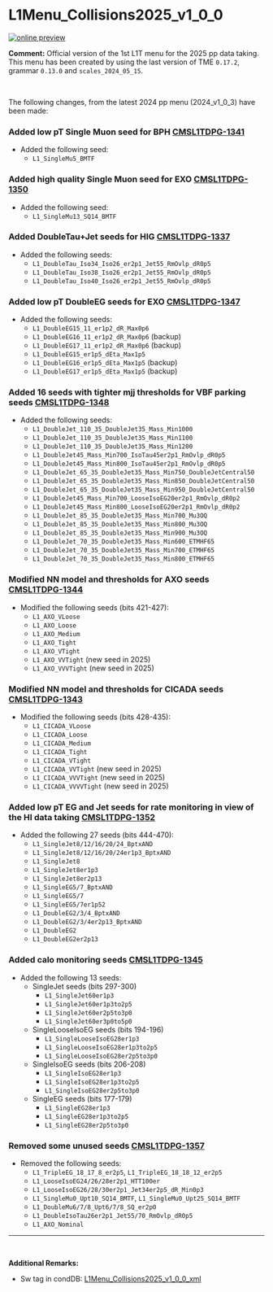 # L1Menu_Collisions2025_v1_0_0

[![online preview](https://img.shields.io/badge/Online%20preview-click%20here-blue)](https://htmlpreview.github.io/?https://github.com/cms-l1-dpg/L1MenuRun3/blob/master/development/L1Menu_Collisions2025_v1_0_0/L1Menu_Collisions2025_v1_0_0.html)

**Comment:** 
Official version of the 1st L1T menu for the 2025 pp data taking.
This menu has been created by using the last version of TME `0.17.2`, grammar `0.13.0` and `scales_2024_05_15`.

<br/>

The following changes, from the latest 2024 pp menu (2024_v1_0_3) have been made:

### Added low pT Single Muon seed for BPH [CMSL1TDPG-1341](https://its.cern.ch/jira/browse/CMSLITDPG-1341)
   - Added the following seed: 
      - `L1_SingleMu5_BMTF`

### Added high quality Single Muon seed for EXO [CMSL1TDPG-1350](https://its.cern.ch/jira/browse/CMSLITDPG-1350)
   - Added the following seed: 
      - `L1_SingleMu13_SQ14_BMTF`

### Added DoubleTau+Jet seeds for HIG [CMSL1TDPG-1337](https://its.cern.ch/jira/browse/CMSLITDPG-1337)
   - Added the following seeds: 
      - `L1_DoubleTau_Iso34_Iso26_er2p1_Jet55_RmOvlp_dR0p5` 
      - `L1_DoubleTau_Iso38_Iso26_er2p1_Jet55_RmOvlp_dR0p5` 
      - `L1_DoubleTau_Iso40_Iso26_er2p1_Jet55_RmOvlp_dR0p5` 

### Added low pT DoubleEG seeds for EXO [CMSL1TDPG-1347](https://its.cern.ch/jira/browse/CMSLITDPG-1347)
   - Added the following seeds: 
      - `L1_DoubleEG15_11_er1p2_dR_Max0p6` 
      - `L1_DoubleEG16_11_er1p2_dR_Max0p6` (backup)
      - `L1_DoubleEG17_11_er1p2_dR_Max0p6` (backup)
      - `L1_DoubleEG15_er1p5_dEta_Max1p5` 
      - `L1_DoubleEG16_er1p5_dEta_Max1p5` (backup)
      - `L1_DoubleEG17_er1p5_dEta_Max1p5` (backup)

### Added 16 seeds with tighter mjj thresholds for VBF parking seeds [CMSL1TDPG-1348](https://its.cern.ch/jira/browse/CMSLITDPG-1348)
   - Added the following seeds: 
      - `L1_DoubleJet_110_35_DoubleJet35_Mass_Min1000`
      - `L1_DoubleJet_110_35_DoubleJet35_Mass_Min1100`
      - `L1_DoubleJet_110_35_DoubleJet35_Mass_Min1200`
      - `L1_DoubleJet45_Mass_Min700_IsoTau45er2p1_RmOvlp_dR0p5`
      - `L1_DoubleJet45_Mass_Min800_IsoTau45er2p1_RmOvlp_dR0p5` 
      - `L1_DoubleJet_65_35_DoubleJet35_Mass_Min750_DoubleJetCentral50`
      - `L1_DoubleJet_65_35_DoubleJet35_Mass_Min850_DoubleJetCentral50`
      - `L1_DoubleJet_65_35_DoubleJet35_Mass_Min950_DoubleJetCentral50`
      - `L1_DoubleJet45_Mass_Min700_LooseIsoEG20er2p1_RmOvlp_dR0p2` 
      - `L1_DoubleJet45_Mass_Min800_LooseIsoEG20er2p1_RmOvlp_dR0p2`
      - `L1_DoubleJet_85_35_DoubleJet35_Mass_Min700_Mu3OQ` 
      - `L1_DoubleJet_85_35_DoubleJet35_Mass_Min800_Mu3OQ` 
      - `L1_DoubleJet_85_35_DoubleJet35_Mass_Min900_Mu3OQ`
      - `L1_DoubleJet_70_35_DoubleJet35_Mass_Min600_ETMHF65`
      - `L1_DoubleJet_70_35_DoubleJet35_Mass_Min700_ETMHF65`
      - `L1_DoubleJet_70_35_DoubleJet35_Mass_Min800_ETMHF65` 

### Modified NN model and thresholds for AXO seeds [CMSL1TDPG-1344](https://its.cern.ch/jira/browse/CMSLITDPG-1344)
- Modified the following seeds (bits 421-427): 
     - `L1_AXO_VLoose` 
     - `L1_AXO_Loose` 
     - `L1_AXO_Medium`
     - `L1_AXO_Tight` 
     - `L1_AXO_VTight` 
     - `L1_AXO_VVTight` (new seed in 2025)
     - `L1_AXO_VVVTight` (new seed in 2025)

### Modified NN model and thresholds for CICADA seeds [CMSL1TDPG-1343](https://its.cern.ch/jira/browse/CMSLITDPG-1343)
- Modified the following seeds (bits 428-435): 
     - `L1_CICADA_VLoose` 
     - `L1_CICADA_Loose` 
     - `L1_CICADA_Medium`
     - `L1_CICADA_Tight`
     - `L1_CICADA_VTight`
     - `L1_CICADA_VVTight` (new seed in 2025)
     - `L1_CICADA_VVVTight` (new seed in 2025)
     - `L1_CICADA_VVVVTight` (new seed in 2025)

### Added low pT EG and Jet seeds for rate monitoring in view of the HI data taking [CMSL1TDPG-1352](https://its.cern.ch/jira/browse/CMSLITDPG-1352)
- Added the following 27 seeds (bits 444-470): 
     - `L1_SingleJet8/12/16/20/24_BptxAND`
     - `L1_SingleJet8/12/16/20/24er1p3_BptxAND`
     - `L1_SingleJet8`
     - `L1_SingleJet8er1p3`
     - `L1_SingleJet8er2p13`
     - `L1_SingleEG5/7_BptxAND`
     - `L1_SingleEG5/7`
     - `L1_SingleEG5/7er1p52`
     - `L1_DoubleEG2/3/4_BptxAND`
     - `L1_DoubleEG2/3/4er2p13_BptxAND`
     - `L1_DoubleEG2`
     - `L1_DoubleEG2er2p13`

### Added calo monitoring seeds [CMSL1TDPG-1345](https://its.cern.ch/jira/browse/CMSLITDPG-1345)
- Added the following 13 seeds: 
     - SingleJet seeds (bits 297-300)
         - `L1_SingleJet60er1p3`
         - `L1_SingleJet60er1p3to2p5`
         - `L1_SingleJet60er2p5to3p0`
         - `L1_SingleJet60er3p0to5p0`
     - SingleLooseIsoEG seeds (bits 194-196)
         - `L1_SingleLooseIsoEG28er1p3`
         - `L1_SingleLooseIsoEG28er1p3to2p5`
         - `L1_SingleLooseIsoEG28er2p5to3p0`
     - SingleIsoEG seeds (bits 206-208)
         - `L1_SingleIsoEG28er1p3`
         - `L1_SingleIsoEG28er1p3to2p5`
         - `L1_SingleIsoEG28er2p5to3p0`
     - SingleEG seeds (bits 177-179)
         - `L1_SingleEG28er1p3`
         - `L1_SingleEG28er1p3to2p5`
         - `L1_SingleEG28er2p5to3p0`

### Removed some unused seeds [CMSL1TDPG-1357](https://its.cern.ch/jira/browse/CMSLITDPG-1357) 
- Removed the following seeds: 
     - `L1_TripleEG_18_17_8_er2p5`, `L1_TripleEG_18_18_12_er2p5`
     - `L1_LooseIsoEG24/26/28er2p1_HTT100er`
     - `L1_LooseIsoEG26/28/30er2p1_Jet34er2p5_dR_Min0p3`
     - `L1_SingleMu0_Upt10_SQ14_BMTF`, `L1_SingleMu0_Upt25_SQ14_BMTF`
     - `L1_DoubleMu6/7/8_Upt6/7/8_SQ_er2p0`
     - `L1_DoubleIsoTau26er2p1_Jet55/70_RmOvlp_dR0p5`
     - `L1_AXO_Nominal`

--- 
<br/>

**Additional Remarks:**

- Sw tag in condDB: [L1Menu_Collisions2025_v1_0_0_xml](https://cms-conddb.cern.ch/cmsDbBrowser/list/Prod/tags/L1Menu_Collisions2025_v1_0_0_xml)